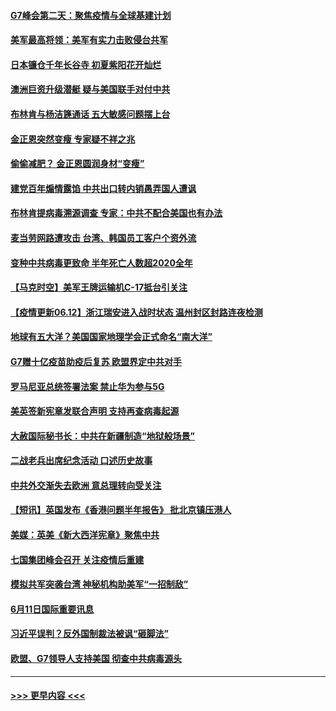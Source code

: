 #### [G7峰会第二天：聚焦疫情与全球基建计划](../pages/prog202/a103141319.md?t=06122252) 
#### [美军最高将领：美军有实力击败侵台共军](../pages/prog202/a103141288.md?t=06122252) 
#### [日本镰仓千年长谷寺 初夏紫阳花开灿烂](../pages/prog202/a103141275.md?t=06122252) 
#### [澳洲巨资升级潜艇 疑与美国联手对付中共](../pages/prog202/a103141127.md?t=06122252) 
#### [布林肯与杨洁篪通话 五大敏感问题摆上台](../pages/prog202/a103141077.md?t=06122252) 
#### [金正恩突然变瘦 专家疑不祥之兆](../pages/prog202/a103141085.md?t=06122252) 
#### [偷偷减肥？ 金正恩圆润身材“变瘦”](../pages/prog202/a103141065.md?t=06122252) 
#### [建党百年煽情露馅 中共出口转内销愚弄国人遭讽](../pages/prog202/a103141066.md?t=06122252) 
#### [布林肯提病毒溯源调查  专家：中共不配合美国也有办法](../pages/prog202/a103141058.md?t=06122252) 
#### [麦当劳网路遭攻击 台湾、韩国员工客户个资外流](../pages/prog202/a103141050.md?t=06122252) 
#### [变种中共病毒更致命 半年死亡人数超2020全年](../pages/prog202/a103141005.md?t=06122252) 
#### [【马克时空】美军王牌运输机C-17抵台引关注](../pages/prog202/a103140526.md?t=06122252) 
#### [【疫情更新06.12】浙江瑞安进入战时状态 温州封区封路连夜检测](../pages/prog202/a103133785.md?t=06122252) 
#### [地球有五大洋？美国国家地理学会正式命名“南大洋”](../pages/prog202/a103140422.md?t=06122252) 
#### [G7赠十亿疫苗助疫后复苏 欧盟界定中共对手](../pages/prog202/a103140777.md?t=06122252) 
#### [罗马尼亚总统签署法案 禁止华为参与5G](../pages/prog202/a103140740.md?t=06122252) 
#### [美英签新宪章发联合声明 支持再查病毒起源](../pages/prog202/a103140662.md?t=06122252) 
#### [大赦国际秘书长：中共在新疆制造“地狱般场景”](../pages/prog202/a103140419.md?t=06122252) 
#### [二战老兵出席纪念活动 口述历史故事](../pages/prog202/a103140674.md?t=06122252) 
#### [中共外交渐失去欧洲 意总理转向受关注](../pages/prog202/a103140560.md?t=06122252) 
#### [【短讯】英国发布《香港问题半年报告》 批北京镇压港人](../pages/prog202/a103140544.md?t=06122252) 
#### [美媒：英美《新大西洋宪章》聚焦中共](../pages/prog202/a103140508.md?t=06122252) 
#### [七国集团峰会召开 关注疫情后重建](../pages/prog202/a103140480.md?t=06122252) 
#### [模拟共军突袭台湾 神秘机构助美军“一招制敌”](../pages/prog202/a103140358.md?t=06122252) 
#### [6月11日国际重要讯息](../pages/prog202/a103140306.md?t=06122252) 
#### [习近平误判？反外国制裁法被讽“砸脚法”](../pages/prog202/a103140279.md?t=06122252) 
#### [欧盟、G7领导人支持美国 彻查中共病毒源头](../pages/prog202/a103140070.md?t=06122252) 

----
#### [ >>> 更早内容 <<< ](../indexes/prog202-earlier.md)
